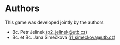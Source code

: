 # Authors
This game was developed jointly by the authors

- Bc. Petr Jelínek (p2_jelinek@utb.cz)
- Bc. et Bc. Jana Šimečková (j1_simeckova@utb.cz)
